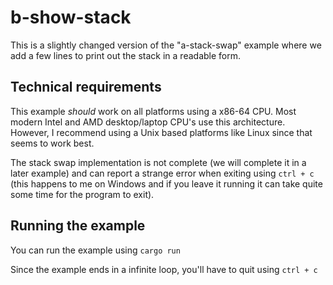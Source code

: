 # b-show-stack

This is a slightly changed version of the "a-stack-swap" example where we
add a few lines to print out the stack in a readable form.

## Technical requirements

This example *should* work on all platforms using a x86-64 CPU.
Most modern Intel and AMD desktop/laptop CPU's use this
architecture. However, I recommend using a Unix based platforms like Linux
since that seems to work best.

The stack swap implementation is not complete (we will complete it in a later
example) and can report a strange error when exiting using `ctrl + c` (this
happens to me on Windows and if you leave it running it can take quite some
time for the program to exit).

## Running the example

You can run the example using `cargo run`

Since the example ends in a infinite loop, you'll have to quit
using `ctrl + c`
